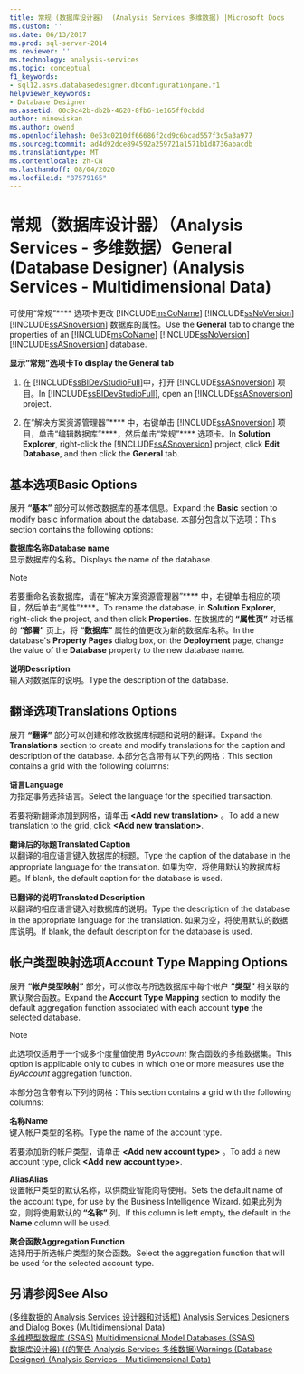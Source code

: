 ```yaml
---
title: 常规 (数据库设计器)  (Analysis Services 多维数据) |Microsoft Docs
ms.custom: ''
ms.date: 06/13/2017
ms.prod: sql-server-2014
ms.reviewer: ''
ms.technology: analysis-services
ms.topic: conceptual
f1_keywords:
- sql12.asvs.databasedesigner.dbconfigurationpane.f1
helpviewer_keywords:
- Database Designer
ms.assetid: 00c9c42b-db2b-4620-8fb6-1e165ff0cbdd
author: minewiskan
ms.author: owend
ms.openlocfilehash: 0e53c0210df66686f2cd9c6bcad557f3c5a3a977
ms.sourcegitcommit: ad4d92dce894592a259721a1571b1d8736abacdb
ms.translationtype: MT
ms.contentlocale: zh-CN
ms.lasthandoff: 08/04/2020
ms.locfileid: "87579165"
---
```

# <a name="general-database-designer-analysis-services---multidimensional-data"></a><span data-ttu-id="57db0-102">常规（数据库设计器）（Analysis Services - 多维数据）</span><span class="sxs-lookup"><span data-stu-id="57db0-102">General (Database Designer) (Analysis Services - Multidimensional Data)</span></span>
  <span data-ttu-id="57db0-103">可使用“常规”\*\*\*\* 选项卡更改 [!INCLUDE[msCoName](../includes/msconame-md.md)] [!INCLUDE[ssNoVersion](../includes/ssnoversion-md.md)] [!INCLUDE[ssASnoversion](../includes/ssasnoversion-md.md)] 数据库的属性。</span><span class="sxs-lookup"><span data-stu-id="57db0-103">Use the **General** tab to change the properties of an [!INCLUDE[msCoName](../includes/msconame-md.md)] [!INCLUDE[ssNoVersion](../includes/ssnoversion-md.md)] [!INCLUDE[ssASnoversion](../includes/ssasnoversion-md.md)] database.</span></span>  
  
 <span data-ttu-id="57db0-104">**显示“常规”选项卡**</span><span class="sxs-lookup"><span data-stu-id="57db0-104">**To display the General tab**</span></span>  
  
1.  <span data-ttu-id="57db0-105">在 [!INCLUDE[ssBIDevStudioFull](../includes/ssbidevstudiofull-md.md)]中，打开 [!INCLUDE[ssASnoversion](../includes/ssasnoversion-md.md)] 项目。</span><span class="sxs-lookup"><span data-stu-id="57db0-105">In [!INCLUDE[ssBIDevStudioFull](../includes/ssbidevstudiofull-md.md)], open an [!INCLUDE[ssASnoversion](../includes/ssasnoversion-md.md)] project.</span></span>  
  
2.  <span data-ttu-id="57db0-106">在“解决方案资源管理器”\*\*\*\* 中，右键单击 [!INCLUDE[ssASnoversion](../includes/ssasnoversion-md.md)] 项目，单击“编辑数据库”\*\*\*\*，然后单击“常规”\*\*\*\* 选项卡。</span><span class="sxs-lookup"><span data-stu-id="57db0-106">In **Solution Explorer**, right-click the [!INCLUDE[ssASnoversion](../includes/ssasnoversion-md.md)] project, click **Edit Database**, and then click the **General** tab.</span></span>  
  
## <a name="basic-options"></a><span data-ttu-id="57db0-107">基本选项</span><span class="sxs-lookup"><span data-stu-id="57db0-107">Basic Options</span></span>  
 <span data-ttu-id="57db0-108">展开 **“基本”** 部分可以修改数据库的基本信息。</span><span class="sxs-lookup"><span data-stu-id="57db0-108">Expand the **Basic** section to modify basic information about the database.</span></span> <span data-ttu-id="57db0-109">本部分包含以下选项：</span><span class="sxs-lookup"><span data-stu-id="57db0-109">This section contains the following options:</span></span>  
  
 <span data-ttu-id="57db0-110">**数据库名称**</span><span class="sxs-lookup"><span data-stu-id="57db0-110">**Database name**</span></span>  
 <span data-ttu-id="57db0-111">显示数据库的名称。</span><span class="sxs-lookup"><span data-stu-id="57db0-111">Displays the name of the database.</span></span>  
  
> [!NOTE]  
>  <span data-ttu-id="57db0-112">若要重命名该数据库，请在“解决方案资源管理器”\*\*\*\* 中，右键单击相应的项目，然后单击“属性”\*\*\*\*。</span><span class="sxs-lookup"><span data-stu-id="57db0-112">To rename the database, in **Solution Explorer**, right-click the project, and then click **Properties**.</span></span> <span data-ttu-id="57db0-113">在数据库的 **“属性页”** 对话框的 **“部署”** 页上，将 **“数据库”** 属性的值更改为新的数据库名称。</span><span class="sxs-lookup"><span data-stu-id="57db0-113">In the database's **Property Pages** dialog box, on the **Deployment** page, change the value of the **Database** property to the new database name.</span></span>  
  
 <span data-ttu-id="57db0-114">**说明**</span><span class="sxs-lookup"><span data-stu-id="57db0-114">**Description**</span></span>  
 <span data-ttu-id="57db0-115">输入对数据库的说明。</span><span class="sxs-lookup"><span data-stu-id="57db0-115">Type the description of the database.</span></span>  
  
## <a name="translations-options"></a><span data-ttu-id="57db0-116">翻译选项</span><span class="sxs-lookup"><span data-stu-id="57db0-116">Translations Options</span></span>  
 <span data-ttu-id="57db0-117">展开 **“翻译”** 部分可以创建和修改数据库标题和说明的翻译。</span><span class="sxs-lookup"><span data-stu-id="57db0-117">Expand the **Translations** section to create and modify translations for the caption and description of the database.</span></span> <span data-ttu-id="57db0-118">本部分包含带有以下列的网格：</span><span class="sxs-lookup"><span data-stu-id="57db0-118">This section contains a grid with the following columns:</span></span>  
  
 <span data-ttu-id="57db0-119">**语言**</span><span class="sxs-lookup"><span data-stu-id="57db0-119">**Language**</span></span>  
 <span data-ttu-id="57db0-120">为指定事务选择语言。</span><span class="sxs-lookup"><span data-stu-id="57db0-120">Select the language for the specified transaction.</span></span>  
  
 <span data-ttu-id="57db0-121">若要将新翻译添加到网格，请单击 **\<Add new translation>** 。</span><span class="sxs-lookup"><span data-stu-id="57db0-121">To add a new translation to the grid, click **\<Add new translation>**.</span></span>  
  
 <span data-ttu-id="57db0-122">**翻译后的标题**</span><span class="sxs-lookup"><span data-stu-id="57db0-122">**Translated Caption**</span></span>  
 <span data-ttu-id="57db0-123">以翻译的相应语言键入数据库的标题。</span><span class="sxs-lookup"><span data-stu-id="57db0-123">Type the caption of the database in the appropriate language for the translation.</span></span> <span data-ttu-id="57db0-124">如果为空，将使用默认的数据库标题。</span><span class="sxs-lookup"><span data-stu-id="57db0-124">If blank, the default caption for the database is used.</span></span>  
  
 <span data-ttu-id="57db0-125">**已翻译的说明**</span><span class="sxs-lookup"><span data-stu-id="57db0-125">**Translated Description**</span></span>  
 <span data-ttu-id="57db0-126">以翻译的相应语言键入对数据库的说明。</span><span class="sxs-lookup"><span data-stu-id="57db0-126">Type the description of the database in the appropriate language for the translation.</span></span> <span data-ttu-id="57db0-127">如果为空，将使用默认的数据库说明。</span><span class="sxs-lookup"><span data-stu-id="57db0-127">If blank, the default description for the database is used.</span></span>  
  
## <a name="account-type-mapping-options"></a><span data-ttu-id="57db0-128">帐户类型映射选项</span><span class="sxs-lookup"><span data-stu-id="57db0-128">Account Type Mapping Options</span></span>  
 <span data-ttu-id="57db0-129">展开 **“帐户类型映射”** 部分，可以修改与所选数据库中每个帐户 **“类型”** 相关联的默认聚合函数。</span><span class="sxs-lookup"><span data-stu-id="57db0-129">Expand the **Account Type Mapping** section to modify the default aggregation function associated with each account **type** the selected database.</span></span>  
  
> [!NOTE]  
>  <span data-ttu-id="57db0-130">此选项仅适用于一个或多个度量值使用 *ByAccount* 聚合函数的多维数据集。</span><span class="sxs-lookup"><span data-stu-id="57db0-130">This option is applicable only to cubes in which one or more measures use the *ByAccount* aggregation function.</span></span>  
  
 <span data-ttu-id="57db0-131">本部分包含带有以下列的网格：</span><span class="sxs-lookup"><span data-stu-id="57db0-131">This section contains a grid with the following columns:</span></span>  
  
 <span data-ttu-id="57db0-132">**名称**</span><span class="sxs-lookup"><span data-stu-id="57db0-132">**Name**</span></span>  
 <span data-ttu-id="57db0-133">键入帐户类型的名称。</span><span class="sxs-lookup"><span data-stu-id="57db0-133">Type the name of the account type.</span></span>  
  
 <span data-ttu-id="57db0-134">若要添加新的帐户类型，请单击 **\<Add new account type>** 。</span><span class="sxs-lookup"><span data-stu-id="57db0-134">To add a new account type, click **\<Add new account type>**.</span></span>  
  
 <span data-ttu-id="57db0-135">**Alias**</span><span class="sxs-lookup"><span data-stu-id="57db0-135">**Alias**</span></span>  
 <span data-ttu-id="57db0-136">设置帐户类型的默认名称，以供商业智能向导使用。</span><span class="sxs-lookup"><span data-stu-id="57db0-136">Sets the default name of the account type, for use by the Business Intelligence Wizard.</span></span> <span data-ttu-id="57db0-137">如果此列为空，则将使用默认的 **“名称”** 列。</span><span class="sxs-lookup"><span data-stu-id="57db0-137">If this column is left empty, the default in the **Name** column will be used.</span></span>  
  
 <span data-ttu-id="57db0-138">**聚合函数**</span><span class="sxs-lookup"><span data-stu-id="57db0-138">**Aggregation Function**</span></span>  
 <span data-ttu-id="57db0-139">选择用于所选帐户类型的聚合函数。</span><span class="sxs-lookup"><span data-stu-id="57db0-139">Select the aggregation function that will be used for the selected account type.</span></span>  
  
## <a name="see-also"></a><span data-ttu-id="57db0-140">另请参阅</span><span class="sxs-lookup"><span data-stu-id="57db0-140">See Also</span></span>  
 <span data-ttu-id="57db0-141">[&#40;多维数据的 Analysis Services 设计器和对话框&#41;](analysis-services-designers-and-dialog-boxes-multidimensional-data.md) </span><span class="sxs-lookup"><span data-stu-id="57db0-141">[Analysis Services Designers and Dialog Boxes &#40;Multidimensional Data&#41;](analysis-services-designers-and-dialog-boxes-multidimensional-data.md) </span></span>  
 <span data-ttu-id="57db0-142">[多维模型数据库 &#40;SSAS&#41;](multidimensional-models/multidimensional-model-databases-ssas.md) </span><span class="sxs-lookup"><span data-stu-id="57db0-142">[Multidimensional Model Databases &#40;SSAS&#41;](multidimensional-models/multidimensional-model-databases-ssas.md) </span></span>  
 [<span data-ttu-id="57db0-143">数据库设计器&#41; &#40;&#40;的警告 Analysis Services 多维数据&#41;</span><span class="sxs-lookup"><span data-stu-id="57db0-143">Warnings &#40;Database Designer&#41; &#40;Analysis Services - Multidimensional Data&#41;</span></span>](warnings-database-designer-analysis-services-multidimensional-data.md)  
  
  
